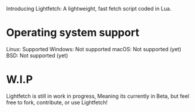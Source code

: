 Introducing Lightfetch: A lightweight, fast fetch script coded in Lua.

# Operating system support
Linux: Supported
Windows: Not supported
macOS: Not supported (yet)
BSD: Not supported (yet)

# W.I.P
Lightfetch is still in work in progress, Meaning its currently in Beta, but feel free to fork, contribute, or use Lightfetch!

